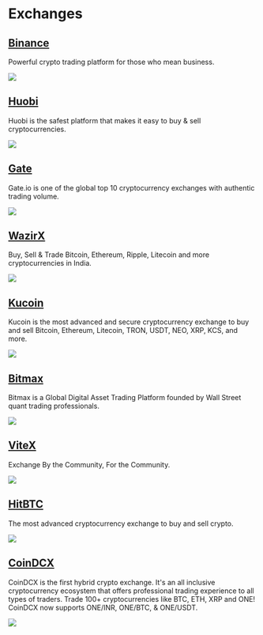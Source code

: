 # Exchanges

## [Binance](https://www.binance.com/en)

Powerful crypto trading platform for those who mean business.

![](<../../../.gitbook/assets/binance harmony twitter.PNG>)

## [Huobi](https://www.huobi.com/en-us/)

Huobi is the safest platform that makes it easy to buy & sell cryptocurrencies.

![](<../../../.gitbook/assets/huobi exchange.PNG>)

## [Gate](https://www.gate.io)

Gate.io is one of the global top 10 cryptocurrency exchanges with authentic trading volume.

![](<../../../.gitbook/assets/gate twitter.PNG>)

## [WazirX](https://wazirx.com)

Buy, Sell & Trade Bitcoin, Ethereum, Ripple, Litecoin and more cryptocurrencies in India.

![](<../../../.gitbook/assets/wazirx twitter.PNG>)

## [Kucoin](https://www.kucoin.com)

Kucoin is the most advanced and secure cryptocurrency exchange to buy and sell Bitcoin, Ethereum, Litecoin, TRON, USDT, NEO, XRP, KCS, and more.

![](<../../../.gitbook/assets/kucoin twitter.PNG>)

## [Bitmax](https://bitmax.io)

Bitmax is a Global Digital Asset Trading Platform founded by Wall Street quant trading professionals.

![](<../../../.gitbook/assets/bitmax exchange.PNG>)

## [ViteX](https://vitex.net)

Exchange By the Community, For the Community.

![](<../../../.gitbook/assets/vitex-harmony-announcement (1) (1) (1) (1) (1) (1) (1) (1) (1).png>)

## [HitBTC](https://hitbtc.com)

The most advanced cryptocurrency exchange to buy and sell crypto.

![](<../../../.gitbook/assets/hitbtc exchange.PNG>)

## ****[**CoinDCX**](https://coindcx.com)****

CoinDCX is the first hybrid crypto exchange. It's an all inclusive cryptocurrency ecosystem that offers professional trading experience to all types of traders. Trade 100+ cryptocurrencies like BTC, ETH, XRP and ONE! CoinDCX now supports ONE/INR, ONE/BTC, & ONE/USDT. 

![](<../../../.gitbook/assets/image (225).png>)


